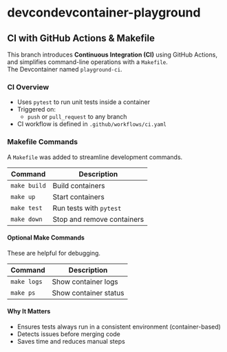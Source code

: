 # devcondevcontainer-playground

## CI with GitHub Actions & Makefile

This branch introduces **Continuous Integration (CI)** using GitHub Actions, and simplifies command-line operations with a `Makefile`.  
The Devcontainer named `playground-ci`.

### CI Overview

- Uses `pytest` to run unit tests inside a container
- Triggered on:
  - `push` or `pull_request` to any branch
- CI workflow is defined in `.github/workflows/ci.yaml`

### Makefile Commands

A `Makefile` was added to streamline development commands.

| Command        | Description                    |
|----------------|--------------------------------|
| `make build`   | Build containers               |
| `make up`      | Start containers               |
| `make test`    | Run tests with `pytest`        |
| `make down`    | Stop and remove containers     |

#### Optional Make Commands

These are helpful for debugging.

| Command       | Description                       |
|---------------|-----------------------------------|
| `make logs`   | Show container logs               |
| `make ps`     | Show container status             |

#### Why It Matters

- Ensures tests always run in a consistent environment (container-based)
- Detects issues before merging code
- Saves time and reduces manual steps
